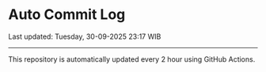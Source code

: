 # Auto Commit Log

Last updated: Tuesday, 30-09-2025 23:17 WIB

---

This repository is automatically updated every 2 hour using GitHub Actions.
